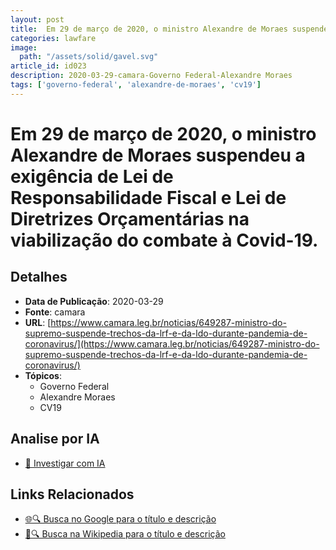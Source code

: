 ```yaml
---
layout: post
title:  Em 29 de março de 2020, o ministro Alexandre de Moraes suspendeu a exigência de Lei de Responsabilidade Fiscal e Lei de Diretrizes Orçamentárias na viabilização do combate à Covid-19.
categories: lawfare
image: 
  path: "/assets/solid/gavel.svg"
article_id: id023
description: 2020-03-29-camara-Governo Federal-Alexandre Moraes
tags: ['governo-federal', 'alexandre-de-moraes', 'cv19']
---
```


# Em 29 de março de 2020, o ministro Alexandre de Moraes suspendeu a exigência de Lei de Responsabilidade Fiscal e Lei de Diretrizes Orçamentárias na viabilização do combate à Covid-19.

## Detalhes
- **Data de Publicação**: 2020-03-29
- **Fonte**: camara
- **URL**: [https://www.camara.leg.br/noticias/649287-ministro-do-supremo-suspende-trechos-da-lrf-e-da-ldo-durante-pandemia-de-coronavirus/](https://www.camara.leg.br/noticias/649287-ministro-do-supremo-suspende-trechos-da-lrf-e-da-ldo-durante-pandemia-de-coronavirus/)
- **Tópicos**:
  - Governo Federal
  - Alexandre Moraes
  - CV19

## Analise por IA
- [🤖 Investigar com IA](https://www.perplexity.ai/search?q=%22not%C3%ADcia%20artigo%20Brasil%22%20Em%2029%20de%20mar%C3%A7o%20de%202020%2C%20o%20ministro%20Alexandre%20de%20Moraes%20suspendeu%20a%20exig%C3%AAncia%20de%20Lei%20de%20Responsabilidade%20Fiscal%20e%20Lei%20de%20Diretrizes%20Or%C3%A7ament%C3%A1rias%20na%20viabiliza%C3%A7%C3%A3o%20do%20combate%20%C3%A0%20Covid-19.%20camara%202020-03-29)

## Links Relacionados
- [🌐🔍 Busca no Google para o título e descrição](https://www.google.com/search?q=%22not%C3%ADcia%20artigo%20Brasil%22%20Em%2029%20de%20mar%C3%A7o%20de%202020%2C%20o%20ministro%20Alexandre%20de%20Moraes%20suspendeu%20a%20exig%C3%AAncia%20de%20Lei%20de%20Responsabilidade%20Fiscal%20e%20Lei%20de%20Diretrizes%20Or%C3%A7ament%C3%A1rias%20na%20viabiliza%C3%A7%C3%A3o%20do%20combate%20%C3%A0%20Covid-19.%20camara%202020-03-29)
- [📖🔍 Busca na Wikipedia para o título e descrição](https://pt.wikipedia.org/w/index.php?search=%22not%C3%ADcia%20artigo%20Brasil%22%20Em%2029%20de%20mar%C3%A7o%20de%202020%2C%20o%20ministro%20Alexandre%20de%20Moraes%20suspendeu%20a%20exig%C3%AAncia%20de%20Lei%20de%20Responsabilidade%20Fiscal%20e%20Lei%20de%20Diretrizes%20Or%C3%A7ament%C3%A1rias%20na%20viabiliza%C3%A7%C3%A3o%20do%20combate%20%C3%A0%20Covid-19.%20camara%202020-03-29)

